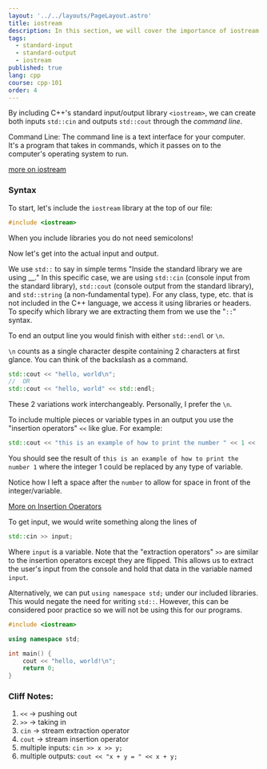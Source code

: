 ```yaml
---
layout: '../../layouts/PageLayout.astro'
title: iostream
description: In this section, we will cover the importance of iostream!
tags:
  - standard-input
  - standard-output
  - iostream
published: true
lang: cpp
course: cpp-101
order: 4
---
```

By including C++'s standard input/output library `<iostream>`, we can create both inputs `std::cin` and outputs `std::cout` through the _command line_.

Command Line: The command line is a text interface for your computer. It's a program that takes in commands, which it passes on to the computer's operating system to run.

[more on iostream](https://cplusplus.com/reference/iostream/)

### Syntax
To start, let's include the `iostream` library at the top of our file:
```cpp
#include <iostream>
```
When you include libraries you do not need semicolons!

Now let's get into the actual input and output.

We use `std::` to say in simple terms "Inside the standard library we are using \_\_." In this specific case, we are using `std::cin` (console input from the standard library), `std::cout` (console output from the standard library), and `std::string` (a non-fundamental type). For any class, type, etc. that is not included in the C++ language, we access it using libraries or headers. To specify which library we are extracting them from we use the "`::`" syntax.

To end an output line you would finish with either `std::endl` or `\n`.

`\n` counts as a single character despite containing 2 characters at first glance. You can think of the backslash as a command.


```cpp
std::cout << "hello, world\n";
//  OR
std::cout << "hello, world" << std::endl;
```

These 2 variations work interchangeably. Personally, I prefer the `\n`.

To include multiple pieces or variable types in an output you use the "insertion operators" `<<` like glue. For example:

```cpp
std::cout << "this is an example of how to print the number " << 1 << '\n';
```

You should see the result of `this is an example of how to print the number 1` where the integer 1 could be replaced by any type of variable.

Notice how I left a space after the `number` to allow for space in front of the integer/variable.

[More on Insertion Operators](https://faculty.cs.niu.edu/~hutchins/csci241/io-op.htm)

To get input, we would write something along the lines of

```cpp
std::cin >> input;
```

Where `input` is a variable. Note that the "extraction operators" `>>` are similar to the insertion operators except they are flipped. This allows us to extract the user's input from the console and hold that data in the variable named `input`.

Alternatively, we can put `using namespace std;` under our included libraries. This would negate the need for writing `std::`. However, this can be considered poor practice so we will not be using this for our programs.

```cpp
#include <iostream>

using namespace std;

int main() {
	cout << "hello, world!\n";
	return 0;
}
```

### Cliff Notes:

1. `<<` -> pushing out
2. `>>` -> taking in
3. `cin` -> stream extraction operator
4. `cout` -> stream insertion operator
5. multiple inputs: `cin >> x >> y;`
6. multiple outputs: `cout << "x + y = " << x + y;`

